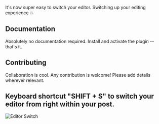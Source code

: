 It's now super easy to switch your editor. Switching up your editing experience :boom:

## Documentation
Absolutely no documentation required. Install and activate the plugin -- that's it. 


## Contributing

Collaboration is cool. Any contribution is welcome! Please add details wherever relevant.

## Keyboard shortcut "SHIFT + S" to switch your editor from right within your post.

![Editor Switch](https://media.giphy.com/media/3ohzdFHDBEG32PmWJO/giphy.gif)